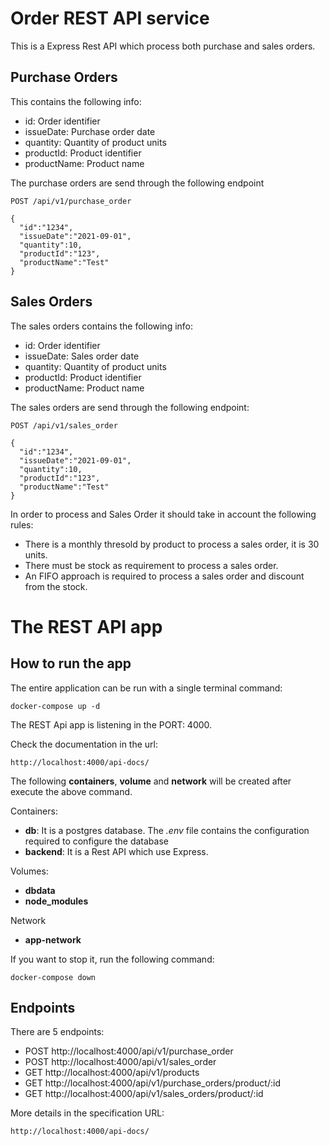# Order REST API service
This is a Express Rest API which process both purchase and sales orders.

## Purchase Orders
This contains the following info:

- id: Order identifier
- issueDate: Purchase order date
- quantity: Quantity of product units
- productId: Product identifier
- productName: Product name

The purchase orders are send through the following endpoint

```
POST /api/v1/purchase_order

{
  "id":"1234",
  "issueDate":"2021-09-01",
  "quantity":10,
  "productId":"123",
  "productName":"Test"
}
```

## Sales Orders
The sales orders contains the following info:

- id: Order identifier
- issueDate: Sales order date
- quantity: Quantity of product units
- productId: Product identifier
- productName: Product name

The sales orders are send through the following endpoint:

```
POST /api/v1/sales_order

{
  "id":"1234",
  "issueDate":"2021-09-01",
  "quantity":10,
  "productId":"123",
  "productName":"Test"
}
```

In order to process and Sales Order it should take in account the following rules:

- There is a monthly thresold by product to process a sales order, it is 30 units.
- There must be stock as requirement to process a sales order.
- An FIFO approach is required to process a sales order and discount from the stock.


# The REST API app
## How to run the app
The entire application can be run with a single terminal command:

```
docker-compose up -d
```

The REST Api app is listening in the PORT: 4000. 

Check the documentation in the url:

```
http://localhost:4000/api-docs/
```


The following **containers**, **volume** and **network** will be created after execute the above command.

Containers:
- **db**: It is a postgres database. The _.env_ file contains the configuration required to configure the database
- **backend**: It is a Rest API which use Express. 

Volumes:
- **dbdata**
- **node_modules**

Network
- **app-network**

If you want to stop it, run the following command:

```
docker-compose down
```

## Endpoints
There are 5 endpoints:

- POST http://localhost:4000/api/v1/purchase_order
- POST http://localhost:4000/api/v1/sales_order
- GET http://localhost:4000/api/v1/products
- GET http://localhost:4000/api/v1/purchase_orders/product/:id
- GET http://localhost:4000/api/v1/sales_orders/product/:id

More details in the specification URL:

```
http://localhost:4000/api-docs/
```
